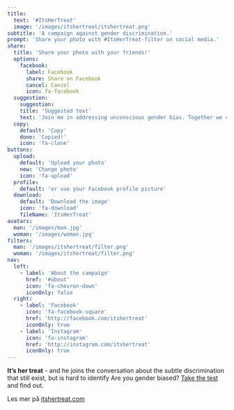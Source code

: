 ```yaml
---
title:
  text: '#ItsHerTreat'
  image: '/images/itshertreat/itshertreat.png'
subtitle: 'A campaign against gender discrimination.'
prompt: 'Share your photo with #ItsHerTreat-filter on social media.'
share:
  title: 'Share your photo with your friends!'
  options: 
    facebook:
      label: Facebook
      share: Share on Facebook
      cancel: Cancel
      icon: fa-facebook
  suggestion: 
    suggestion: 
    title: 'Suggested text' 
    text: 'Join me in addressing unconscious gender bias. Together we change mindsets. #ItsHerTreat. Get your photo on http://itshertreatfilter.com'
  copy: 
    default: 'Copy'
    done: 'Copied!'
    icon: 'fa-clone'
buttons:
  upload:
    default: 'Upload your photo'
    new: 'Change photo'
    icon: 'fa-upload'
  profile:
    default: 'or use your Facebook profile picture'
  download:
    default: 'Download the image'
    icon: 'fa-download'
    fileName: 'ItsHerTreat'
avatars: 
  man: '/images/man.jpg'
  woman: '/images/woman.jpg'
filters:
  man: '/images/itshertreat/filter.png'
  woman: '/images/itshertreat/filter.png'
nav:
  left:
    - label: 'About the campaign'
      href: '#about'
      icon: 'fa-chevron-down'
      iconOnly: false
  right:
    - label: 'Facebook'
      icon: 'fa-facebook-square'
      href: 'http://facebook.com/itshertreat'
      iconOnly: true
    - label: 'Instagram'
      icon: 'fa-instagram'
      href: 'http://instagram.com/itshertreat'
      iconOnly: true
---
```


**It’s her treat** - and he joins the conversation about the subtle discrimination that still exist, but is hard to identify
Are you gender biased? [Take the test](#) and find out.  

Les mer på [itshertreat.com](http://www.itshertreat.com)